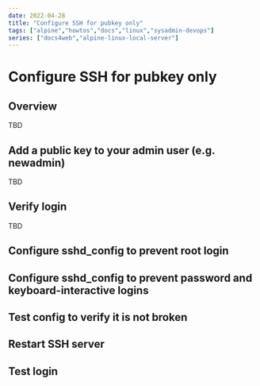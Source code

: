```yaml
---
date: 2022-04-28
title: "Configure SSH for pubkey only"
tags: ["alpine","howtos","docs","linux","sysadmin-devops"]
series: ["docs4web","alpine-linux-local-server"]
---
```


# Configure SSH for pubkey only

## Overview

TBD

Add a public key to your admin user (e.g. newadmin)
---------------------------------------------------

TBD

Verify login
------------

TBD

Configure sshd_config to prevent root login
-------------------------------------------

Configure sshd_config to prevent password and keyboard-interactive logins
-------------------------------------------------------------------------

Test config to verify it is not broken
--------------------------------------

Restart SSH server
------------------

Test login
----------
